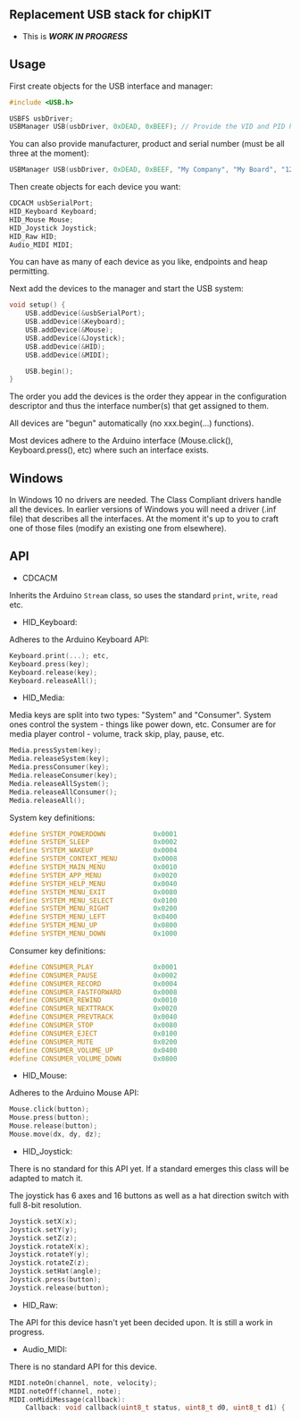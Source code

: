 Replacement USB stack for chipKIT
--------------------------------

* This is ***WORK IN PROGRESS***

Usage
-----

First create objects for the USB interface and manager:

```C++
#include <USB.h>

USBFS usbDriver;
USBManager USB(usbDriver, 0xDEAD, 0xBEEF); // Provide the VID and PID here
```

You can also provide manufacturer, product and serial number (must be all three
at the moment):

```C++
USBManager USB(usbDriver, 0xDEAD, 0xBEEF, "My Company", "My Board", "12345ABCXYZ"); 
```

Then create objects for each device you want:

```C++
CDCACM usbSerialPort;
HID_Keyboard Keyboard;
HID_Mouse Mouse;
HID_Joystick Joystick;
HID_Raw HID;
Audio_MIDI MIDI;
```

You can have as many of each device as you like, endpoints and heap permitting.

Next add the devices to the manager and start the USB system:

```C++
void setup() {
    USB.addDevice(&usbSerialPort);
    USB.addDevice(&Keyboard);
    USB.addDevice(&Mouse);
    USB.addDevice(&Joystick);
    USB.addDevice(&HID);
    USB.addDevice(&MIDI);

    USB.begin();
}
```

The order you add the devices is the order they appear in the configuration descriptor and thus the interface number(s) that get
assigned to them.

All devices are "begun" automatically (no xxx.begin(...) functions).

Most devices adhere to the Arduino interface (Mouse.click(), Keyboard.press(), etc) where such an interface exists.

Windows
-------

In Windows 10 no drivers are needed. The Class Compliant drivers handle all the devices. In earlier versions of Windows you will need a
driver (.inf file) that describes all the interfaces. At the moment it's up to you to craft one of those files (modify an existing
one from elsewhere).

API
---

* CDCACM

Inherits the Arduino `Stream` class, so uses the standard `print`, `write`, `read` etc.

* HID\_Keyboard:

Adheres to the Arduino Keyboard API:


```C++
Keyboard.print(...); etc,
Keyboard.press(key);
Keyboard.release(key);
Keyboard.releaseAll();
```

* HID\_Media:

Media keys are split into two types: "System" and "Consumer". System ones control the
system - things like power down, etc. Consumer are for media player control - volume,
track skip, play, pause, etc.

```C++
Media.pressSystem(key);
Media.releaseSystem(key);
Media.pressConsumer(key);
Media.releaseConsumer(key);
Media.releaseAllSystem();
Media.releaseAllConsumer();
Media.releaseAll();
```

System key definitions:

```C++
#define SYSTEM_POWERDOWN            0x0001
#define SYSTEM_SLEEP                0x0002
#define SYSTEM_WAKEUP               0x0004
#define SYSTEM_CONTEXT_MENU         0x0008
#define SYSTEM_MAIN_MENU            0x0010
#define SYSTEM_APP_MENU             0x0020
#define SYSTEM_HELP_MENU            0x0040
#define SYSTEM_MENU_EXIT            0x0080
#define SYSTEM_MENU_SELECT          0x0100
#define SYSTEM_MENU_RIGHT           0x0200
#define SYSTEM_MENU_LEFT            0x0400
#define SYSTEM_MENU_UP              0x0800
#define SYSTEM_MENU_DOWN            0x1000
```

Consumer key definitions:

```C++
#define CONSUMER_PLAY               0x0001
#define CONSUMER_PAUSE              0x0002
#define CONSUMER_RECORD             0x0004
#define CONSUMER_FASTFORWARD        0x0008
#define CONSUMER_REWIND             0x0010
#define CONSUMER_NEXTTRACK          0x0020
#define CONSUMER_PREVTRACK          0x0040
#define CONSUMER_STOP               0x0080
#define CONSUMER_EJECT              0x0100
#define CONSUMER_MUTE               0x0200
#define CONSUMER_VOLUME_UP          0x0400
#define CONSUMER_VOLUME_DOWN        0x0800
```

* HID\_Mouse:

Adheres to the Arduino Mouse API:

```C++
Mouse.click(button);
Mouse.press(button);
Mouse.release(button);
Mouse.move(dx, dy, dz);
```

* HID\_Joystick:

There is no standard for this API yet. If a standard emerges this class will
be adapted to match it.

The joystick has 6 axes and 16 buttons as well as a hat direction switch with
full 8-bit resolution.

```C++
Joystick.setX(x);
Joystick.setY(y);
Joystick.setZ(z);
Joystick.rotateX(x);
Joystick.rotateY(y);
Joystick.rotateZ(z);
Joystick.setHat(angle);
Joystick.press(button);
Joystick.release(button);
```

* HID\_Raw:

The API for this device hasn't yet been decided upon. It is still a work in progress.

* Audio\_MIDI:

There is no standard API for this device.

```C++
MIDI.noteOn(channel, note, velocity);
MIDI.noteOff(channel, note);
MIDI.onMidiMessage(callback):
    Callback: void callback(uint8_t status, uint8_t d0, uint8_t d1) { ... }
```
